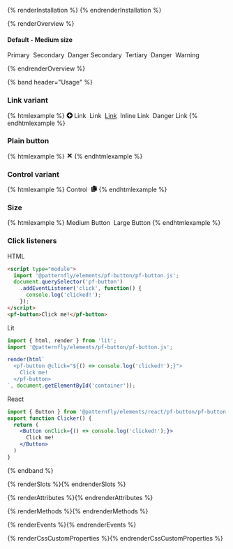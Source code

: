 <style>
pf-button + pf-button {
  margin-inline-start: 4px;
  margin-block-end: 4px;
}
</style>

<script type="module">
  import '@patternfly/elements/pf-icon/pf-icon.js';
  import '@patternfly/elements/pf-tabs/pf-tabs.js';
</script>

{% renderInstallation %} {% endrenderInstallation %}

{% renderOverview %}

<div class="overview-buttons">

#### Default - Medium size

<pf-button>Primary</pf-button>
<pf-button variant="secondary">Secondary</pf-button>
<pf-button variant="secondary" danger>Danger Secondary</pf-button>
<pf-button variant="tertiary">Tertiary</pf-button>
<pf-button danger>Danger</pf-button>
<pf-button warning>Warning</pf-button>
</div>

{% endrenderOverview %}

{% band header="Usage" %}
  ### Link variant
  {% htmlexample %}
  <pf-button variant="link" id="test">
    <svg fill="currentColor"
         style="vertical-align:-0.125em"
         height="1em"
         width="1em"
         viewBox="0 0 512 512"
         aria-hidden="true">
      <path d="M256 8C119 8 8 119 8 256s111 248 248 248 248-111 248-248S393 8 256 8zm144 276c0 6.6-5.4 12-12 12h-92v92c0 6.6-5.4 12-12 12h-56c-6.6 0-12-5.4-12-12v-92h-92c-6.6 0-12-5.4-12-12v-56c0-6.6 5.4-12 12-12h92v-92c0-6.6 5.4-12 12-12h56c6.6 0 12 5.4 12 12v92h92c6.6 0 12 5.4 12 12v56z"/>
    </svg>
    Link
  </pf-button>
  <pf-button variant="link" icon-set="patternfly" icon="arrow" icon-position="right">Link</pf-button>
  <pf-button variant="link"><a href="#">Link</a></pf-button>
  <pf-button variant="link" inline>Inline Link</pf-button>
  <pf-button variant="link" danger>Danger Link</pf-button>
  {% endhtmlexample %}

  ### Plain button
  {% htmlexample %}
  <pf-button plain>
    <svg aria-label="Action" fill="currentColor" height="1em" width="1em" viewBox="0 0 352 512">
      <path d="M242.72 256l100.07-100.07c12.28-12.28 12.28-32.19 0-44.48l-22.24-22.24c-12.28-12.28-32.19-12.28-44.48 0L176 189.28 75.93 89.21c-12.28-12.28-32.19-12.28-44.48 0L9.21 111.45c-12.28 12.28-12.28 32.19 0 44.48L109.28 256 9.21 356.07c-12.28 12.28-12.28 32.19 0 44.48l22.24 22.24c12.28 12.28 32.2 12.28 44.48 0L176 322.72l100.07 100.07c12.28 12.28 32.2 12.28 44.48 0l22.24-22.24c12.28-12.28 12.28-32.19 0-44.48L242.72 256z"></path>
    </svg>
  </pf-button>
  {% endhtmlexample %}

  ### Control variant
  {% htmlexample %}
  <pf-button variant="control">Control</pf-button>
  <pf-button variant="control">
    <svg aria-label="Copy" fill="currentColor" height="1em" width="1em" viewBox="0 0 448 512">
      <path d="M320 448v40c0 13.255-10.745 24-24 24H24c-13.255 0-24-10.745-24-24V120c0-13.255 10.745-24 24-24h72v296c0 30.879 25.121 56 56 56h168zm0-344V0H152c-13.255 0-24 10.745-24 24v368c0 13.255 10.745 24 24 24h272c13.255 0 24-10.745 24-24V128H344c-13.2 0-24-10.8-24-24zm120.971-31.029L375.029 7.029A24 24 0 0 0 358.059 0H352v96h96v-6.059a24 24 0 0 0-7.029-16.97z"/>
    </svg>
  </pf-button>
  {% endhtmlexample %}

  ### Size
  {% htmlexample %}
  <pf-button>Medium Button</pf-button>
  <pf-button size="large">Large Button</pf-button>
  {% endhtmlexample %}

  ### Click listeners

<pf-tabs class="html-lit-react-snippets">
  <pf-tab slot="tab">HTML</pf-tab>
  <pf-tab-panel>

```html
<script type="module">
  import '@patternfly/elements/pf-button/pf-button.js';
  document.querySelector('pf-button')
    .addEventListener('click', function() {
      console.log('clicked!');
    });
</script>
<pf-button>Click me!</pf-button>
```

  </pf-tab-panel>
  <pf-tab slot="tab">Lit</pf-tab>
  <pf-tab-panel>

```js
import { html, render } from 'lit';
import '@patternfly/elements/pf-button/pf-button.js';

render(html`
  <pf-button @click="${() => console.log('clicked!');}">
    Click me!
  </pf-button>
`, document.getElementById('container'));
```

  </pf-tab-panel>
  <pf-tab slot="tab">React</pf-tab>
  <pf-tab-panel>

```jsx
import { Button } from '@patternfly/elements/react/pf-button/pf-button.js';
export function Clicker() {
  return (
    <Button onClick={() => console.log('clicked!');}>
      Click me!
    </Button>
  )
}
```

  </pf-tab-panel>
</pf-tabs>

{% endband %}

{% renderSlots %}{% endrenderSlots %}

{% renderAttributes %}{% endrenderAttributes %}

{% renderMethods %}{% endrenderMethods %}

{% renderEvents %}{% endrenderEvents %}

{% renderCssCustomProperties %}{% endrenderCssCustomProperties %}
